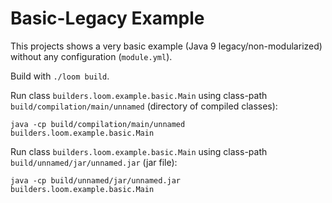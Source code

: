 # Basic-Legacy Example

This projects shows a very basic example (Java 9 legacy/non-modularized) without any configuration (`module.yml`).

Build with `./loom build`.


Run class `builders.loom.example.basic.Main` using class-path `build/compilation/main/unnamed` (directory of compiled classes):

    java -cp build/compilation/main/unnamed builders.loom.example.basic.Main


Run class `builders.loom.example.basic.Main` using class-path `build/unnamed/jar/unnamed.jar` (jar file):

    java -cp build/unnamed/jar/unnamed.jar builders.loom.example.basic.Main

